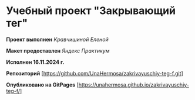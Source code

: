 # Учебный проект "Закрывающий тег"  

**Проект выполнен** *Кравчишиной Еленой*  

**Макет предоставлен** *Яндекс Практикум*  

**Исполнен 16.11.2024 г.**  

**Репозиторий** [https://github.com/UnaHermosa/zakrivayuschiy-teg-f.git]

**Опубликовано на GitPages** [https://unahermosa.github.io/zakrivayuschiy-teg-f/]